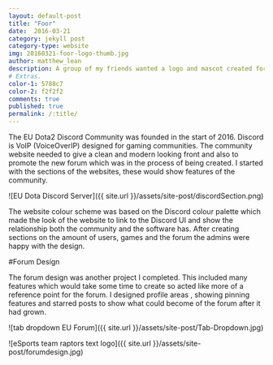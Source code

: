 ```yaml
---
layout: default-post
title: "Foor"
date:  2016-03-21
category: jekyll post
category-type: website
img: 20160321-foor-logo-thumb.jpg
author: matthew_lean
description: A group of my friends wanted a logo and mascot created for a team they were possibly making for an upcoming tournament and asked me if I could put something together for them.
# Extras.
color-1: 5788c7
color-2: f2f2f2
comments: true
published: true
permalink: /:title/
---
```


The EU Dota2 Discord Community was founded in the start of 2016. Discord is VoIP (VoiceOverIP) designed for gaming communities. The community website needed to give a clean and modern looking front and also to promote the new forum which was in the process of being created.
I started with the sections of the websites, these would show features of the community.

![EU Dota Discord Server]({{ site.url }}/assets/site-post/discordSection.png)

The website colour scheme was based on the Discord colour palette which made the look of the website to link to the Discord UI and show the relationship both the community and the software has. After creating sections on the amount of users, games and the forum the admins were happy with the design.

#Forum Design

The forum design was another project I completed. This included many features which would take some time to create so acted like more of a reference point for the forum. I designed profile areas , showing pinning features and starred posts to show what could become of the forum after it had grown.

![tab dropdown EU Forum]({{ site.url }}/assets/site-post/Tab-Dropdown.jpg)

![eSports team raptors text logo]({{ site.url }}/assets/site-post/forumdesign.jpg)
